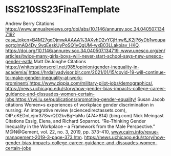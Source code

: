 # ISS210SS23FinalTemplate
Andrew Berry Citations https://www.annualreviews.org/doi/abs/10.1146/annurev.soc.34.040507.134719?casa_token=B4M27gdOjmwAAAAA%3AXvhD2vYCjHnw6_K2jP6yDb1woupaegrtglmAQ4Dy_9vqEeskUyPoSQ1yQgUM-wxB03LLakoiav_HKQ, https://doi.org/10.1146/annurev.soc.34.040507.134719.,www.unesco.org/en/articles/twice-many-girls-boys-will-never-start-school-says-new-unesco-gender-eatla
Matt DeJonghe Citations https://whitestationscroll.net/985/opinion/gender-inequality-in-academia/,https://hrdailyadvisor.blr.com/2021/01/15/covid-19-will-continue-to-make-gender-inequality-at-work-prominent/,https://www.zippia.com/military-pilot-jobs/demographics/, https://news.uchicago.edu/story/how-gender-bias-impacts-college-career-guidance-and-dissuades-women-certain-jobs,https://rwi.lu.se/publications/promoting-gender-equality/
Susan Jacob citations Women•s experiences of workplace gender discrimination in nursing: An integrative review (sciencedirectassets.com), OIP.cKEDnLejnr37SwrQD2kvBgHaMu (474×814) (bing.com)
Nick Meingast Citations  Essig, Elena, and Richard Soparnot. “Re-Thinking Gender Inequality in the Workplace – a Framework from the Male Perspective.” M@N@Gement, vol. 22, no. 3, 2019, pp. 373–410, www.cairn.info/revue-management-2019-3-page-373.htm.  https://news.uchicago.edu/story/how-gender-bias-impacts-college-career-guidance-and-dissuades-women-certain-jobs
